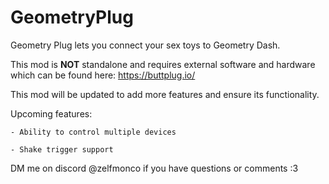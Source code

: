 # GeometryPlug

Geometry Plug lets you connect your sex toys to Geometry Dash.

This mod is **NOT** standalone and requires external software and hardware which can be found here: https://buttplug.io/

This mod will be updated to add more features and ensure its functionality.

Upcoming features:

    - Ability to control multiple devices

    - Shake trigger support

DM me on discord @zelfmonco if you have questions or comments :3
